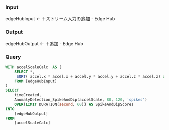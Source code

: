### Input 
edgeHubInput  ← ＋ストリーム入力の追加 - Edge Hub 
### Output 
edgeHubOutput ← ＋追加 - Edge Hub
### Query
```sql
WITH accelScaleCalc  AS (
    SELECT *,
     SQRT( accel.x * accel.x + accel.y * accel.y + accel.z * accel.z) as accelScale
    FROM [edgeHubInput]
)
SELECT
    timeCreated,
    AnomalyDetection_SpikeAndDip(accelScale, 80, 120, 'spikes')
    OVER(LIMIT DURATION(second, 60)) AS SpikeAndDipScores
INTO
    [edgeHubOutput]
FROM
    [accelScaleCalc]
```